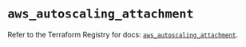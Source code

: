 # `aws_autoscaling_attachment`

Refer to the Terraform Registry for docs: [`aws_autoscaling_attachment`](https://registry.terraform.io/providers/hashicorp/aws/5.72.1/docs/resources/autoscaling_attachment).
